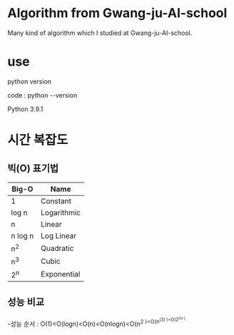 # Algorithm from Gwang-ju-AI-school
Many kind of algorithm which I studied at Gwang-ju-AI-school.


# use
python version

code : python --version

Python 3.9.1

# 시간 복잡도

## 빅(O) 표기법
|**Big-O**|**Name**|
|------|---|
|1|Constant|
|log n|Logarithmic|
|n|Linear|
|n log n|Log Linear|
|n<sup>2|Quadratic|
|n<sup>3|Cubic|
|2<sup>n|Exponential|

## 성능 비교
-성능 순서 : O(1)<O(logn)<O(n)<O(nlogn)<O(n<sup>2
  )<O(n<sup>(3)
  )<O(2<sup>(n)
  )
